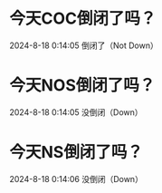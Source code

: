 # 今天COC倒闭了吗？

2024-8-18 0:14:05 倒闭了（Not Down）

# 今天NOS倒闭了吗？

2024-8-18 0:14:05 没倒闭（Down）

# 今天NS倒闭了吗？

2024-8-18 0:14:06 没倒闭（Down）

